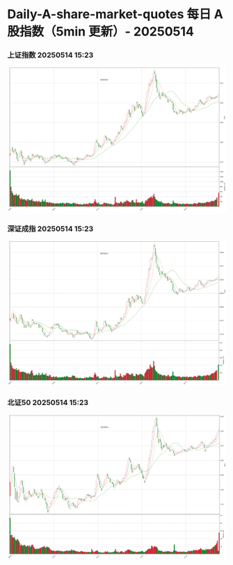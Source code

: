
# Daily-A-share-market-quotes 每日 A 股指数（5min 更新）- 20250514

### 上证指数 20250514 15:23
![](./fig/2025/5/20250514-sh000001.png)

### 深证成指 20250514 15:23
![](./fig/2025/5/20250514-sz399001.png)

### 北证50 20250514 15:23
![](./fig/2025/5/20250514-bj899050.png)
